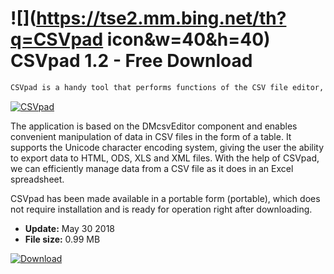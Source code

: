 # ![](https://tse2.mm.bing.net/th?q=CSVpad icon&w=40&h=40) CSVpad 1.2 - Free Download

```sh
CSVpad is a handy tool that performs functions of the CSV file editor, that is, simple structures for storing data in text form.
```
[![CSVpad](https:https://tse1.mm.bing.net/th?id=OIP.jt_Sj2-sTFcEocUzkX_bmAHaE7&pid=Api)](https://softexe.net/win/business/other/csvpad:pRpgp.html)

The application is based on the DMcsvEditor component and enables convenient manipulation of data in CSV files in the form of a table. It supports the Unicode character encoding system, giving the user the ability to export data to HTML, ODS, XLS and XML files. With the help of CSVpad, we can efficiently manage data from a CSV file as it does in an Excel spreadsheet.
 
 CSVpad has been made available in a portable form (portable), which does not require installation and is ready for operation right after downloading.


- **Update:** May 30 2018
- **File size:** 0.99 MB

[![Download](https://cdn.softexe.net/static/img/download.png)](https://softexe.net/win/business/other/csvpad:pRpgp.html)

